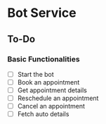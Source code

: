 # Bot Service

## To-Do

### Basic Functionalities

- [ ] Start the bot
- [ ] Book an appointment
- [ ] Get appointment details
- [ ] Reschedule an appointment
- [ ] Cancel an appointment
- [ ] Fetch auto details
